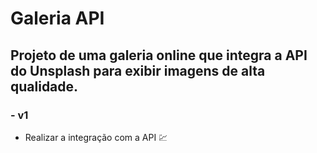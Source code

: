 # Galeria API

## Projeto de uma galeria online que integra a API do Unsplash para exibir imagens de alta qualidade.

### - v1
- Realizar a integração com a API 💹
